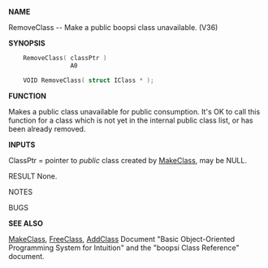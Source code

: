 
**NAME**

RemoveClass -- Make a public boopsi class unavailable. (V36)

**SYNOPSIS**

```c
    RemoveClass( classPtr )
                 A0

    VOID RemoveClass( struct IClass * );

```
**FUNCTION**

Makes a public class unavailable for public consumption.
It's OK to call this function for a class which is not
yet in the internal public class list, or has been
already removed.

**INPUTS**

ClassPtr = pointer to *public* class created by [MakeClass](MakeClass.md),
may be NULL.

RESULT
None.

NOTES

BUGS

**SEE ALSO**

[MakeClass](MakeClass.md), [FreeClass](FreeClass.md), [AddClass](AddClass.md)
Document &#034;Basic Object-Oriented Programming System for Intuition&#034;
and the &#034;boopsi Class Reference&#034; document.
